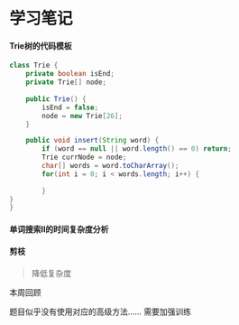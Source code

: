 # 学习笔记

#### Trie树的代码模板
```java
class Trie {
    private boolean isEnd;
    private Trie[] node;
    
    public Trie() {
        isEnd = false;
        node = new Trie[26];
    }

    public void insert(String word) {
        if (word == null || word.length() == 0) return;
        Trie currNode = node;
        char[] words = word.toCharArray();
        for(int i = 0; i < words.length; i++) {
          
        }
}
}
```

#### 单词搜索II的时间复杂度分析




#### 剪枝

> 降低复杂度
>


本周回顾

题目似乎没有使用对应的高级方法…… 需要加强训练


